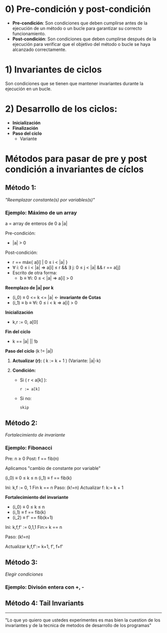 # 0) Pre-condición y post-condición
- **Pre-condición**: Son condiciones que deben cumplirse antes de la ejecución de un método o un bucle para garantizar su correcto funcionamiento.
- **Post-condición**: Son condiciones que deben cumplirse después de la ejecución para verificar que el objetivo del método o bucle se haya alcanzado correctamente.


# 1) Invariantes de ciclos
Son condiciones que se tienen que mantener invariantes durante la ejecución en un bucle.

# 2) Desarrollo de los ciclos:
- **Inicialización**
- **Finalización**
- **Paso del ciclo**
    - Variante


# Métodos para pasar de pre y post condición a invariantes de cíclos

## Método 1:
*"Reemplazar constante(s) por variables(s)"*

### Ejemplo: Máximo de un array
a = array de enteros de 0 a |a|

Pre-condición:
- |a| > 0

Post-condición: 
- r == máx{ a[i] | 0 &le; i < |a| }
- &forall; i: 0 &le; i < |a| => a[i] &le; r && &exist; j: 0 &le; j < |a| && r == a[j]
- Escrito de otra forma:
    - b &equiv; &forall;i: 0 &le; < |a| => a[i] > 0

**Reemplazo de |a| por k**

- \(i_0\) &equiv; 0 <= k <= |a| &larr; **invariante de Cotas**
- \(i_1\) &equiv; b &equiv; &forall;i: 0 &le; i < k => a[i] > 0

**Inicialización**
- k,r := 0, a[0]

**Fin del cíclo**
- k == |a| || !b

**Paso del cíclo** (k != |a|)
1. **Actualizar \(r\):**
   \( k := k + 1 \) (Variante: |a|-k)

2. **Condición:**
   - Si \( r < a[k] \):
     ```plaintext
     r := a[k]
     ```
   - Si no:
     ```plaintext
     skip
     ```

## Método 2:
*Fortalecimiento de invariante*

### Ejemplo: Fibonacci
Pre: n &ge; 0
Post: f == fib(n)

Aplicamos "cambio de constante por variable"

\(i_0\) &equiv; 0 &le; k &le; n
\(i_1\) &equiv; f == fib(k)

Ini: k,f := 0, 1
Fin k == n
Paso: (k!=n)
Actualizar f: k:= k + 1

**Fortalecimiento del invariante**
- \(i_0\) &equiv; 0 &le; k &le; n
- \(i_1\) &equiv; f == fib(k)
- \(i_2\) &equiv; f' == fib(k+1)

Ini: k,f,f' := 0,1,1
Fin:= k == n

Paso: (k!=n)

Actualizar
k,f,f':= k+1, f', f+f'

## Método 3:
*Elegir condiciones*

### Ejemplo: Divisón entera con +, -

## Método 4: Tail Invariants

---


"Lo que yo quiero que ustedes experimentes es mas bien la cuestion de los invariantes y de la tecnica de metodos de desarrollo de los programas"